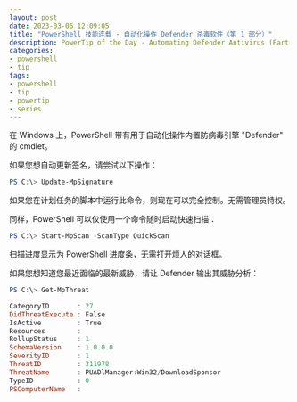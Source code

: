 ```yaml
---
layout: post
date: 2023-03-06 12:09:05
title: "PowerShell 技能连载 - 自动化操作 Defender 杀毒软件（第 1 部分）"
description: PowerTip of the Day - Automating Defender Antivirus (Part 1)
categories:
- powershell
- tip
tags:
- powershell
- tip
- powertip
- series
---
```

在 Windows 上，PowerShell 带有用于自动化操作内置防病毒引擎 "Defender" 的 cmdlet。

如果您想自动更新签名，请尝试以下操作：

```powershell
PS C:\> Update-MpSignature
```

如果您在计划任务的脚本中运行此命令，则现在可以完全控制。无需管理员特权。

同样，PowerShell 可以仅使用一个命令随时启动快速扫描：

```powershell
PS C:\> Start-MpScan -ScanType QuickScan
```

扫描进度显示为 PowerShell 进度条，无需打开烦人的对话框。

如果您想知道您最近面临的最新威胁，请让 Defender 输出其威胁分析：

```powershell
PS C:\> Get-MpThreat

CategoryID       : 27
DidThreatExecute : False
IsActive         : True
Resources        :
RollupStatus     : 1
SchemaVersion    : 1.0.0.0
SeverityID       : 1
ThreatID         : 311978
ThreatName       : PUADlManager:Win32/DownloadSponsor
TypeID           : 0
PSComputerName   :
```
<!--本文国际来源：[Automating Defender Antivirus (Part 1)](https://blog.idera.com/database-tools/powershell/powertips/automating-defender-antivirus-part-1/)-->

